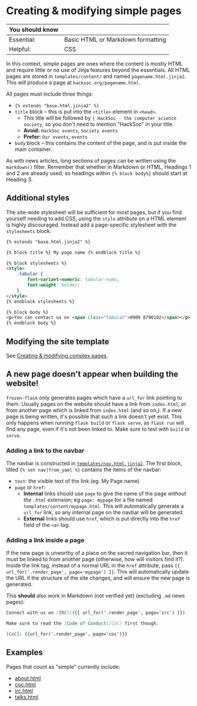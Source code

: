 # Creating &amp; modifying simple pages

| **You should know** |                                   |
|---------------------|-----------------------------------|
| Essential:          | Basic HTML or Markdown formatting |
| Helpful:            | CSS                               |

In this context, *simple* pages are ones where the content is mostly HTML and require little or no use of Jinja features beyond the essentials. All HTML pages are stored in `templates/content/` and named `pagename.html.jinja2`. This will produce a page at `hacksoc.org/pagename.html`. 

All pages must include three things:
 - `{% extends "base.html.jinja2" %}`
 - `title` block &ndash; this is put into the `<title>` element in `<head>`.
   - This title will be followed by `| HackSoc - the computer science society`, so you don't need to mention "HackSoc" in your title.
   - **Avoid:** `HackSoc events`, `Society events`
   - **Prefer:** `Our events`, `events`
 - `body` block &ndash; this contains the content of the page, and is put inside the main container.

As with news articles, long sections of pages can be written using the `markdown()` filter. Remember that whether in Markdown or HTML, Headings 1 and 2 are already used, so headings within `{% block body%}` should start at Heading 3.

## Additional styles
The site-wide stylesheet will be sufficient for most pages, but if you find yourself needing to add CSS, using the `style` attribute on a HTML element is highly discouraged. Instead add a page-specific stylesheet with the `stylesheets` block.

```html
{% extends "base.html.jinja2" %}

{% block title %} My page name {% endblock title %}

{% block stylesheets %}
<style>
    .tabular {
        font-variant-numeric: tabular-nums;
        font-weight: bolder;
    }
</style>
{% endblock stylesheets %}

{% block body %}
<p>You can contact us on <span class="tabular">0909 8790102</span></p>
{% endblock body %}
```

## Modifying the site template
See [Creating &amp; modifying complex pages](creating_modifying_complex_pages.md).

## A new page doesn't appear when building the website!
`frozen-flask` only generates pages which have a `url_for` link pointing to them. Usually pages on the website should have a link from `index.html`, or from another page which is linked from `index.html` (and so on,). If a new page is being written, it's possible that such a link doesn't yet exist. This only happens when running `flask build` or `flask serve`, as `flask run` will find any page, even if it's not been linked to. Make sure to test with `build` or `serve`.

### Adding a link to the navbar
The navbar is constructed in [`templates/nav.html.jinja2`](../templates/nav.html.jinja2). The first block, titled `{% set nav|from_yaml %}` contains the items of the navbar:
 - `text`: the visible text of the link (eg. My Page name)
 - `page` or `href`:
   - **Internal** links should use `page` to give the name of the page *without the `.html` extension*; eg `page: mypage` for a file named `templates/content/mypage.html`. This will automatically generate a `url_for` link, so any internal page on the navbar will be generated.
   - **External** links should use `href`, which is put directly into the `href` field of the `<a>` tag.

### Adding a link inside a page
If the new page is unworthy of a place on the sacred navigation bar, then it must be linked to from another page (otherwise, how will visitors find it?). Inside the link tag, instead of a normal URL in the `href` attribute, pass `{{ url_for('.render_page', page='mypage') }}`. This will automatically update the URL if the structure of the site changes, and will ensure the new page is generated. 

This **should** also work in Markdown (not verified yet) (excluding `.md` news pages):
```markdown
Connect with us on [IRC!]({{ url_for('.render_page', page='irc') }})

Make sure to read the [Code of Conduct][CoC] first though.

[CoC]: {{url_for('.render_page', page='coc')}}
```


## Examples
Pages that count as "simple" currently include:
 - [about.html](../templates/content/about.html.jinja2)
 - [coc.html](../templates/content/coc.html.jinja2)
 - [irc.html](../templates/content/irc.html.jinja2)
 - [talks.html](../templates/content/talks.html.jinja2)